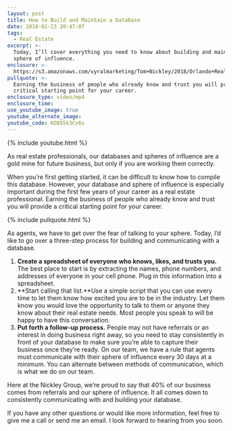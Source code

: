 ```yaml
---
layout: post
title: How to Build and Maintain a Database
date: 2018-02-23 20:47:07
tags:
  - Real Estate
excerpt: >-
  Today, I’ll cover everything you need to know about building and maintaining a
  sphere of influence.
enclosure: >-
  https://s3.amazonaws.com/vyralmarketing/Tom+Nickley/2018/Orlando+Real+Estate+Agent-+Do+I+need+to+stay+in+touch+with+my+database.mp4
pullquote: >-
  Earning the business of people who already know and trust you will provide a
  critical starting point for your career.
enclosure_type: video/mp4
enclosure_time:
use_youtube_image: true
youtube_alternate_image:
youtube_code: KD855k3Cv6s
---
```


{% include youtube.html %}

As real estate professionals, our databases and spheres of influence are a gold mine for future business, but only if you are working them correctly.&nbsp;

When you’re first getting started, it can be difficult to know how to compile this database. However, your database and sphere of influence is especially important during the first few years of your career as a real estate professional. Earning the business of people who already know and trust you will provide a critical starting point for your career.

{% include pullquote.html %}

As agents, we have to get over the fear of talking to your sphere. Today, I’d like to go over a three-step process for building and communicating with a database.&nbsp;

1. **Create a spreadsheet of everyone who knows, likes, and trusts you.** The best place to start is by extracting the names, phone numbers, and addresses of everyone in your cell phone. Plug in this information into a spreadsheet.
2. **Start calling that list.**Use a simple script that you can use every time to let them know how excited you are to be in the industry. Let them know you would love the opportunity to talk to them or anyone they know about their real estate needs. Most people you speak to will be happy to have this conversation.&nbsp;
3. **Put forth a follow-up process.** People may not have referrals or an interest in doing business right away, so you need to stay consistently in front of your database to make sure you’re able to capture their business once they’re ready. On our team, we have a rule that agents must communicate with their sphere of influence every 30 days at a minimum. You can alternate between methods of communication, which is what we do on our team.&nbsp;

Here at the Nickley Group, we’re proud to say that 40% of our business comes from referrals and our sphere of influence. It all comes down to consistently communicating with and building your database.&nbsp;

If you have any other questions or would like more information, feel free to give me a call or send me an email. I look forward to hearing from you soon.